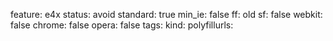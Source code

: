 feature: e4x
status: avoid
standard: true
min_ie: false
ff: old
sf: false
webkit: false
chrome: false
opera: false
tags:
kind:
polyfillurls:

